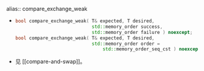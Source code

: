 alias:: compare_exchange_weak

- ``` cpp
  bool compare_exchange_weak( T& expected, T desired,
                              std::memory_order success,
                              std::memory_order failure ) noexcept;
  bool compare_exchange_weak( T& expected, T desired,
                              std::memory_order order =
                                  std::memory_order_seq_cst ) noexcept;
  ```
- 见 [[compare-and-swap]]。